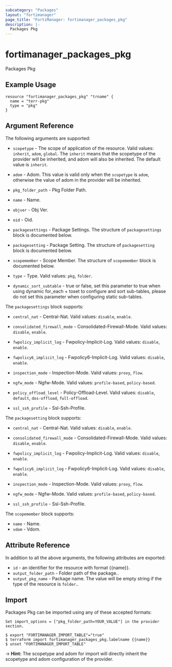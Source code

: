 ```yaml
---
subcategory: "Packages"
layout: "fortimanager"
page_title: "FortiManager: fortimanager_packages_pkg"
description: |-
  Packages Pkg
---
```


# fortimanager_packages_pkg
Packages Pkg

## Example Usage

```hcl
resource "fortimanager_packages_pkg" "trname" {
  name = "terr-pkg"
  type = "pkg"
}
```

## Argument Reference


The following arguments are supported:

* `scopetype` - The scope of application of the resource. Valid values: `inherit`, `adom`, `global`. The `inherit` means that the scopetype of the provider will be inherited, and adom will also be inherited. The default value is `inherit`.
* `adom` - Adom. This value is valid only when the `scopetype` is `adom`, otherwise the value of adom in the provider will be inherited.
* `pkg_folder_path` - Pkg Folder Path.

* `name` - Name.
* `objver` - Obj Ver.
* `oid` - Oid.
* `packagesettings` - Package Settings. The structure of `packagesettings` block is documented below.
* `packagesetting` - Package Setting. The structure of `packagesetting` block is documented below.
* `scopemember` - Scope Member. The structure of `scopemember` block is documented below.
* `type` - Type. Valid values: `pkg`, `folder`.

* `dynamic_sort_subtable` - true or false, set this parameter to true when using dynamic for_each + toset to configure and sort sub-tables, please do not set this parameter when configuring static sub-tables.

The `packagesettings` block supports:

* `central_nat` - Central-Nat. Valid values: `disable`, `enable`.

* `consolidated_firewall_mode` - Consolidated-Firewall-Mode. Valid values: `disable`, `enable`.

* `fwpolicy_implicit_log` - Fwpolicy-Implicit-Log. Valid values: `disable`, `enable`.

* `fwpolicy6_implicit_log` - Fwpolicy6-Implicit-Log. Valid values: `disable`, `enable`.

* `inspection_mode` - Inspection-Mode. Valid values: `proxy`, `flow`.

* `ngfw_mode` - Ngfw-Mode. Valid values: `profile-based`, `policy-based`.

* `policy_offload_level` - Policy-Offload-Level. Valid values: `disable`, `default`, `dos-offload`, `full-offload`.

* `ssl_ssh_profile` - Ssl-Ssh-Profile.

The `packagesetting` block supports:

* `central_nat` - Central-Nat. Valid values: `disable`, `enable`.

* `consolidated_firewall_mode` - Consolidated-Firewall-Mode. Valid values: `disable`, `enable`.

* `fwpolicy_implicit_log` - Fwpolicy-Implicit-Log. Valid values: `disable`, `enable`.

* `fwpolicy6_implicit_log` - Fwpolicy6-Implicit-Log. Valid values: `disable`, `enable`.

* `inspection_mode` - Inspection-Mode. Valid values: `proxy`, `flow`.

* `ngfw_mode` - Ngfw-Mode. Valid values: `profile-based`, `policy-based`.

* `ssl_ssh_profile` - Ssl-Ssh-Profile.

The `scopemember` block supports:

* `name` - Name.
* `vdom` - Vdom.


## Attribute Reference

In addition to all the above arguments, the following attributes are exported:
* `id` - an identifier for the resource with format {{name}}.
* `output_folder_path` - Folder path of the package..
* `output_pkg_name` - Package name. The value will be empty string if the type of the resource is `folder`..

## Import

Packages Pkg can be imported using any of these accepted formats:
```
Set import_options = ["pkg_folder_path=YOUR_VALUE"] in the provider section.

$ export "FORTIMANAGER_IMPORT_TABLE"="true"
$ terraform import fortimanager_packages_pkg.labelname {{name}}
$ unset "FORTIMANAGER_IMPORT_TABLE"
```
-> **Hint:** The scopetype and adom for import will directly inherit the scopetype and adom configuration of the provider.

